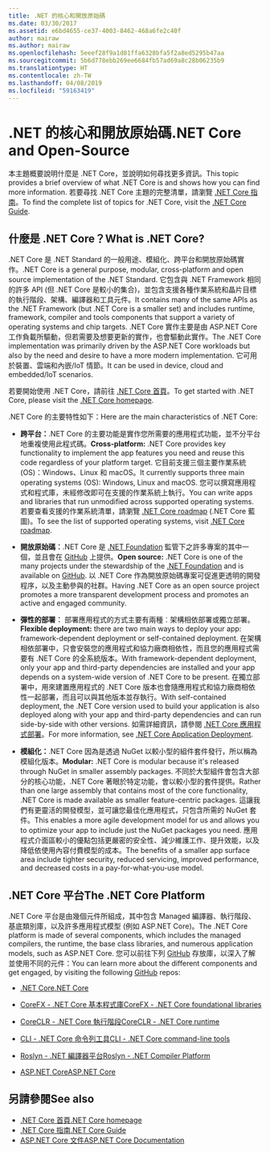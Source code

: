 ```yaml
---
title: .NET 的核心和開放原始碼
ms.date: 03/30/2017
ms.assetid: e6bd4655-ce37-4003-8462-468a6fe2c40f
author: mairaw
ms.author: mairaw
ms.openlocfilehash: 5eeef28f9a1d81ffa6328bfa5f2a8ed5295b47aa
ms.sourcegitcommit: 5b6d778ebb269ee6684fb57ad69a8c28b06235b9
ms.translationtype: HT
ms.contentlocale: zh-TW
ms.lasthandoff: 04/08/2019
ms.locfileid: "59163419"
---
```

# <a name="net-core-and-open-source"></a><span data-ttu-id="e41a5-102">.NET 的核心和開放原始碼</span><span class="sxs-lookup"><span data-stu-id="e41a5-102">.NET Core and Open-Source</span></span>
<span data-ttu-id="e41a5-103">本主題概要說明什麼是 .NET Core，並說明如何尋找更多資訊。</span><span class="sxs-lookup"><span data-stu-id="e41a5-103">This topic provides a brief overview  of what .NET Core is and shows how you can find more information.</span></span> <span data-ttu-id="e41a5-104">若要尋找 .NET Core 主題的完整清單，請瀏覽 [.NET Core 指南](../../core/index.md)。</span><span class="sxs-lookup"><span data-stu-id="e41a5-104">To find the complete list of topics for .NET Core, visit the [.NET Core Guide](../../core/index.md).</span></span>
  
<a name="BKMK_WhatisNETCore"></a>   
## <a name="what-is-net-core"></a><span data-ttu-id="e41a5-105">什麼是 .NET Core？</span><span class="sxs-lookup"><span data-stu-id="e41a5-105">What is .NET Core?</span></span>  
 <span data-ttu-id="e41a5-106">.NET Core 是 .NET Standard 的一般用途、模組化、跨平台和開放原始碼實作。</span><span class="sxs-lookup"><span data-stu-id="e41a5-106">.NET Core is a general purpose, modular, cross-platform and open source implementation of the .NET Standard.</span></span> <span data-ttu-id="e41a5-107">它包含與 .NET Framework 相同的許多 API (但 .NET Core 是較小的集合)，並包含支援各種作業系統和晶片目標的執行階段、架構、編譯器和工具元件。</span><span class="sxs-lookup"><span data-stu-id="e41a5-107">It contains many of the same APIs as the .NET Framework (but .NET Core is a smaller set) and includes runtime, framework, compiler and tools components that support a variety of operating systems and chip targets.</span></span> <span data-ttu-id="e41a5-108">.NET Core 實作主要是由 ASP.NET Core 工作負載所驅動，但若需要及想要更新的實作，也會驅動此實作。</span><span class="sxs-lookup"><span data-stu-id="e41a5-108">The .NET Core implementation was primarily driven by the ASP.NET Core workloads but also by the need and desire to have a more modern implementation.</span></span> <span data-ttu-id="e41a5-109">它可用於裝置、雲端和內嵌/IoT 情節。</span><span class="sxs-lookup"><span data-stu-id="e41a5-109">It can be used in device, cloud and embedded/IoT scenarios.</span></span>  
  
 <span data-ttu-id="e41a5-110">若要開始使用 .NET Core，請前往 [.NET Core 首頁](https://www.microsoft.com/net/core)。</span><span class="sxs-lookup"><span data-stu-id="e41a5-110">To get started with .NET Core, please visit the [.NET Core homepage](https://www.microsoft.com/net/core).</span></span>  
  
 <span data-ttu-id="e41a5-111">.NET Core 的主要特性如下：</span><span class="sxs-lookup"><span data-stu-id="e41a5-111">Here are the main characteristics of .NET Core:</span></span>  
  
-   <span data-ttu-id="e41a5-112">**跨平台：**.NET Core 的主要功能是實作您所需要的應用程式功能，並不分平台地重複使用此程式碼。</span><span class="sxs-lookup"><span data-stu-id="e41a5-112">**Cross-platform:** .NET Core provides key functionality to implement the app features you need and reuse this code regardless of your platform target.</span></span> <span data-ttu-id="e41a5-113">它目前支援三個主要作業系統 (OS)：Windows、Linux 和 macOS。</span><span class="sxs-lookup"><span data-stu-id="e41a5-113">It currently supports three main operating systems (OS): Windows, Linux and macOS.</span></span> <span data-ttu-id="e41a5-114">您可以撰寫應用程式和程式庫，未經修改即可在支援的作業系統上執行。</span><span class="sxs-lookup"><span data-stu-id="e41a5-114">You can write apps and libraries that run unmodified across supported operating systems.</span></span> <span data-ttu-id="e41a5-115">若要查看支援的作業系統清單，請瀏覽 [.NET Core roadmap](https://github.com/dotnet/core/blob/master/roadmap.md) (.NET Core 藍圖)。</span><span class="sxs-lookup"><span data-stu-id="e41a5-115">To see the list of supported operating systems, visit [.NET Core roadmap](https://github.com/dotnet/core/blob/master/roadmap.md).</span></span>
  
-   <span data-ttu-id="e41a5-116">**開放原始碼︰**.NET Core 是 [.NET Foundation](https://www.dotnetfoundation.org/) 監管下之許多專案的其中一個，並且會在 [GitHub](https://github.com/) 上提供。</span><span class="sxs-lookup"><span data-stu-id="e41a5-116">**Open source:** .NET Core is one of the many projects under the stewardship of the [.NET Foundation](https://www.dotnetfoundation.org/) and is available on [GitHub](https://github.com/).</span></span>  <span data-ttu-id="e41a5-117">以 .NET Core 作為開放原始碼專案可促進更透明的開發程序，以及主動參與的社群。</span><span class="sxs-lookup"><span data-stu-id="e41a5-117">Having .NET Core as an open source project promotes a more transparent development process and promotes an active and engaged community.</span></span>  
  
-   <span data-ttu-id="e41a5-118">**彈性的部署︰** 部署應用程式的方式主要有兩種︰架構相依部署或獨立部署。</span><span class="sxs-lookup"><span data-stu-id="e41a5-118">**Flexible deployment:** there are two main ways to deploy your app: framework-dependent deployment or self-contained deployment.</span></span> <span data-ttu-id="e41a5-119">在架構相依部署中，只會安裝您的應用程式和協力廠商相依性，而且您的應用程式需要有 .NET Core 的全系統版本。</span><span class="sxs-lookup"><span data-stu-id="e41a5-119">With framework-dependent deployment, only your app and third-party dependencies are installed and your app depends on a system-wide version of .NET Core to be present.</span></span>  <span data-ttu-id="e41a5-120">在獨立部署中，用來建置應用程式的 .NET Core 版本也會隨應用程式和協力廠商相依性一起部署，而且可以與其他版本並存執行。</span><span class="sxs-lookup"><span data-stu-id="e41a5-120">With self-contained deployment, the .NET Core version used to build your application is also deployed along with your app and third-party dependencies and can run side-by-side with other versions.</span></span>    <span data-ttu-id="e41a5-121">如需詳細資訊，請參閱 [.NET Core 應用程式部署](../../core/deploying/index.md)。</span><span class="sxs-lookup"><span data-stu-id="e41a5-121">For more information, see [.NET Core Application Deployment](../../core/deploying/index.md).</span></span>

-   <span data-ttu-id="e41a5-122">**模組化：**.NET Core 因為是透過 NuGet 以較小型的組件套件發行，所以稱為模組化版本。</span><span class="sxs-lookup"><span data-stu-id="e41a5-122">**Modular:** .NET Core is modular because it's released through NuGet in smaller assembly packages.</span></span> <span data-ttu-id="e41a5-123">不同於大型組件會包含大部分的核心功能，.NET Core 著眼於特定功能，會以較小型的套件提供。</span><span class="sxs-lookup"><span data-stu-id="e41a5-123">Rather than one large assembly that contains most of the core functionality, .NET Core is made available as smaller feature-centric packages.</span></span> <span data-ttu-id="e41a5-124">這讓我們有更靈活的開發模型，並可讓您最佳化應用程式，只包含所需的 NuGet 套件。</span><span class="sxs-lookup"><span data-stu-id="e41a5-124">This enables a more agile development model for us and allows you to optimize your app to include just the NuGet packages you need.</span></span> <span data-ttu-id="e41a5-125">應用程式介面區較小的優點包括更嚴密的安全性、減少維護工作、提升效能，以及降低依使用內容付費模型的成本。</span><span class="sxs-lookup"><span data-stu-id="e41a5-125">The benefits of a smaller app surface area include tighter security, reduced servicing, improved performance, and decreased costs in a pay-for-what-you-use model.</span></span>  
  
## <a name="the-net-core-platform"></a><span data-ttu-id="e41a5-126">.NET Core 平台</span><span class="sxs-lookup"><span data-stu-id="e41a5-126">The .NET Core Platform</span></span>  
 <span data-ttu-id="e41a5-127">.NET Core 平台是由幾個元件所組成，其中包含 Managed 編譯器、執行階段、基底類別庫，以及許多應用程式模型 (例如 ASP.NET Core)。</span><span class="sxs-lookup"><span data-stu-id="e41a5-127">The .NET Core platform is made of several components, which includes the managed compilers, the runtime, the base class libraries, and numerous application models, such as ASP.NET Core.</span></span> <span data-ttu-id="e41a5-128">您可以前往下列 [GitHub](https://github.com/) 存放庫，以深入了解並使用不同的元件：</span><span class="sxs-lookup"><span data-stu-id="e41a5-128">You can learn more about the different components and get engaged, by visiting the following [GitHub](https://github.com/) repos:</span></span>  
  
-   [<span data-ttu-id="e41a5-129">.NET Core</span><span class="sxs-lookup"><span data-stu-id="e41a5-129">.NET Core</span></span>](https://github.com/dotnet/core)  
  
-   [<span data-ttu-id="e41a5-130">CoreFX - .NET Core 基本程式庫</span><span class="sxs-lookup"><span data-stu-id="e41a5-130">CoreFX - .NET Core foundational libraries</span></span>](https://github.com/dotnet/corefx)  
  
-   [<span data-ttu-id="e41a5-131">CoreCLR - .NET Core 執行階段</span><span class="sxs-lookup"><span data-stu-id="e41a5-131">CoreCLR - .NET Core runtime</span></span>](https://github.com/dotnet/coreclr)  
  
-   [<span data-ttu-id="e41a5-132">CLI - .NET Core 命令列工具</span><span class="sxs-lookup"><span data-stu-id="e41a5-132">CLI - .NET Core command-line tools</span></span>](https://github.com/dotnet/cli)  
  
-   [<span data-ttu-id="e41a5-133">Roslyn - .NET 編譯器平台</span><span class="sxs-lookup"><span data-stu-id="e41a5-133">Roslyn - .NET Compiler Platform</span></span>](https://github.com/dotnet/roslyn)  
  
-   [<span data-ttu-id="e41a5-134">ASP.NET Core</span><span class="sxs-lookup"><span data-stu-id="e41a5-134">ASP.NET Core</span></span>](https://github.com/aspnet/home)  
  
## <a name="see-also"></a><span data-ttu-id="e41a5-135">另請參閱</span><span class="sxs-lookup"><span data-stu-id="e41a5-135">See also</span></span>

- [<span data-ttu-id="e41a5-136">.NET Core 首頁</span><span class="sxs-lookup"><span data-stu-id="e41a5-136">.NET Core homepage</span></span>](https://www.microsoft.com/net/core)
- [<span data-ttu-id="e41a5-137">.NET Core 指南</span><span class="sxs-lookup"><span data-stu-id="e41a5-137">.NET Core Guide</span></span>](../../core/index.md)
- [<span data-ttu-id="e41a5-138">ASP.NET Core 文件</span><span class="sxs-lookup"><span data-stu-id="e41a5-138">ASP.NET Core Documentation</span></span>](/aspnet/core/)
